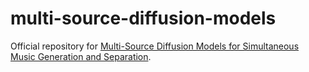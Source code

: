 # multi-source-diffusion-models
Official repository for [Multi-Source Diffusion Models for Simultaneous Music Generation and Separation](https://arxiv.org/abs/2302.02257).
